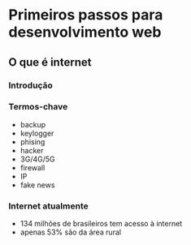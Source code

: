 # Primeiros passos para desenvolvimento web
## O que é internet
### Introdução
### Termos-chave
* backup
* keylogger
* phising
* hacker
* 3G/4G/5G
* firewall
* IP
* fake news
### Internet atualmente
* 134 milhões de brasileiros tem acesso à internet
* apenas 53% são da área rural
